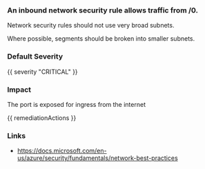 
### An inbound network security rule allows traffic from /0.

Network security rules should not use very broad subnets.

Where possible, segments should be broken into smaller subnets.

### Default Severity
{{ severity "CRITICAL" }}

### Impact
The port is exposed for ingress from the internet

<!-- DO NOT CHANGE -->
{{ remediationActions }}

### Links
- https://docs.microsoft.com/en-us/azure/security/fundamentals/network-best-practices
        